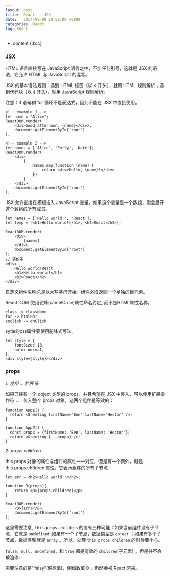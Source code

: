 ```yaml
---
layout: post
title:  React —— JSX
date:   2017-09-08 19:58:00 +0800
categories: React
tag: React
---
```


* content
{:toc}

### JSX

HTML 语言直接写在 JavaScript 语言之中，不加任何引号，这就是 JSX 的语法，它允许 HTML 与 JavaScript 的混写。

JSX 的基本语法规则：遇到 HTML 标签（以 < 开头），就用 HTML 规则解析；遇到代码块（以 { 开头），就用 JavaScript 规则解析。

注意：if 语句和 for 循环不是表达式，因此不能在 JSX 中直接使用。

```
<!-- example 1 -->
let name = "Alice";
ReactDOM.render(
	<div>Good afternoon, {name}</div>,
	document.getElementById('root')
);

<!-- example 2 -->
let names = ['Alice', 'Emily', 'Kate'];
ReactDOM.render(
	<div>
		{
			names.map(function (name) {
			  	return <div>Hello, {name}!</div>
			})
		}
	</div>,
	document.getElementById('root')
);
```

JSX 允许直接在模板插入 JavaScript 变量。如果这个变量是一个数组，则会展开这个数组的所有成员。

```
let names = ['Hello world!', 'React'];
let temp = [<h1>Hello world!</h1>, <h2>React</h2>];

ReactDOM.render(
	<div>
		{names}
	</div>,
	document.getElementById('root')
);
// 等价于
<div>
	Hello world!React
	<h1>Hello world!</h1>
	<h2>React</h2>
</div>
```
自定义组件名称总是以大写字母开始。组件必须返回一个单独的根元素。

React DOM 使用驼峰(camelCase)属性命名约定, 而不是HTML属性名称。

```
class -> className
for -> htmlFor
onclick -> onClick
```

sytle的css属性要使用驼峰式写法。

```
let style = {
    fontSize: 13,
    bold: normal,
};
<div style={style}></div>
```

### props 

*1. 使用 ... 扩展符*

如果已经有一个 object 类型的 props，并且希望在 JSX 中传入，可以使用扩展操作符 `...` 传入整个 props 对象。这两个组件是等效的：

```
function App1() {
  return <Greeting firstName="Ben" lastName="Hector" />;
}

function App2() {
  const props = {firstName: 'Ben', lastName: 'Hector'};
  return <Greeting {...props} />;
}
```

*2. props.children*

this.props 对象的属性与组件的属性一一对应，但是有一个例外，就是 this.props.children 属性。它表示组件的所有子节点

```
let arr = <h2>Hello world!'</h2>;

function D(props){
  	return <p>{props.children}</p>
}

ReactDOM.render(
  	<D>{arr}</D>,
  	document.getElementById('root')
);
```

这里需要注意, `this.props.children` 的值有三种可能：如果当前组件没有子节点，它就是 `undefined` ;如果有一个子节点，数据类型是 `object` ；如果有多个子节点，数据类型就是 `array` 。所以，处理 `this.props.children` 的时候要小心。

`false`，`null`，`undefined`，和 `true` 都是有效的 `children`(子元素) 。但是并不会被渲染.

需要注意的是"falsy"(假类值)，例如数值 0 ，仍然会被 React 渲染。